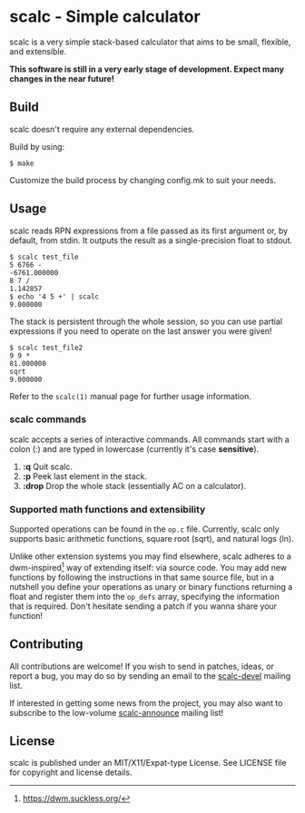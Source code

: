 # scalc - Simple calculator 

scalc is a very simple stack-based calculator that aims to be small, flexible, 
and extensible.

**This software is still in a very early stage of development. Expect many
changes in the near future!**

## Build

scalc doesn't require any external dependencies.

Build by using:

```
$ make
```

Customize the build process by changing config.mk to suit your needs.

## Usage

scalc reads RPN expressions from a file passed as its first argument or, by 
default, from stdin. It outputs the result as a single-precision float to 
stdout.

```
$ scalc test_file 
5 6766 -
-6761.000000
8 7 /
1.142857
$ echo '4 5 +' | scalc
9.000000
```

The stack is persistent through the whole session, so you can use partial 
expressions if you need to operate on the last answer you were given!

```
$ scalc test_file2
9 9 *
81.000000
sqrt
9.000000
```

Refer to the ``scalc(1)`` manual page for further usage information.

### scalc commands

scalc accepts a series of interactive commands. All commands start with a colon
(:) and are typed in lowercase (currently it's case **sensitive**).

1. **:q** Quit scalc.
2. **:p** Peek last element in the stack.
3. **:drop** Drop the whole stack (essentially AC on a calculator).

### Supported math functions and extensibility

Supported operations can be found in the ``op.c`` file. Currently, scalc only
supports basic arithmetic functions, square root (sqrt), and natural logs (ln).

Unlike other extension systems you may find elsewhere, scalc adheres to a 
dwm-inspired[^1] way of extending itself: via source code. You may add new 
functions by following the instructions in that same source file, but in a 
nutshell you define your operations as unary or binary functions returning a
float and register them into the ``op_defs`` array, specifying the information 
that is required. Don't hesitate sending a patch if you wanna share your 
function!

[^1]: https://dwm.suckless.org/

## Contributing

All contributions are welcome! If you wish to send in patches, ideas, or report
a bug, you may do so by sending an email to the 
[scalc-devel](https://lists.sr.ht/~arivigo/scalc-devel) mailing list.

If interested in getting some news from the project, you may also want to 
subscribe to the low-volume 
[scalc-announce](https://lists.sr.ht/~arivigo/scalc-announce) mailing list!

## License

scalc is published under an MIT/X11/Expat-type License. See LICENSE file for 
copyright and license details.
